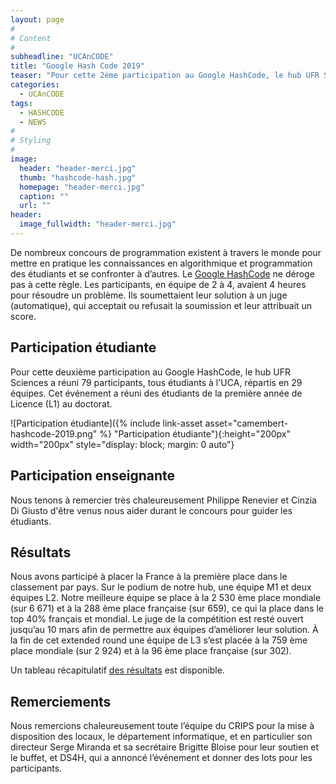 ```yaml
---
layout: page
#
# Content
#
subheadline: "UCAnCODE"
title: "Google Hash Code 2019"
teaser: "Pour cette 2ème participation au Google HashCode, le hub UFR Sciences a réuni 79 participants répartis en 29 équipes qui ont contribué à placer la France à la première place dans le classement par pays."
categories:
  - UCAnCODE
tags:
  - HASHCODE
  - NEWS
#
# Styling
#
image:
  header: "header-merci.jpg"
  thumb: "hashcode-hash.jpg"
  homepage: "header-merci.jpg"
  caption: ""
  url: ""
header:
  image_fullwidth: "header-merci.jpg"
---
```


De nombreux concours de programmation existent à travers le monde pour mettre en pratique les connaissances en algorithmique et programmation des étudiants et se confronter à d’autres.
Le [Google HashCode](https://hashcode.withgoogle.com/hashcode_2018.html) ne déroge pas à cette règle.
Les participants, en équipe de 2 à 4, avaient 4 heures pour résoudre un problème.
Ils soumettaient leur solution à un juge (automatique), qui acceptait ou refusait la soumission et leur attribuait un score.

## Participation étudiante ##

Pour cette deuxième participation au Google HashCode, le hub UFR Sciences a réuni 79 participants, tous étudiants à l'UCA, répartis en 29 équipes.
Cet événement a réuni des étudiants de la première année de Licence (L1) au doctorat.

![Participation étudiante]({% include link-asset asset="camembert-hashcode-2019.png" %} "Participation étudiante"){:height="200px" width="200px" style="display: block; margin: 0 auto"}

## Participation enseignante ##

Nous tenons à remercier très chaleureusement Philippe Renevier et Cinzia Di Giusto d'être venus nous aider durant le concours pour guider les étudiants.

## Résultats ##

Nous avons participé à placer la France à la première place dans le classement par pays.
Sur le podium de notre hub, une équipe M1 et deux équipes L2. Notre meilleure équipe se place à la 2 530 ème place mondiale (sur 6 671) et à la 288 ème place française (sur 659), ce qui la place dans le top 40% français et mondial.
Le juge de la compétition est resté ouvert jusqu’au 10 mars afin de permettre aux équipes d’améliorer leur solution.
À la fin de cet extended round une équipe de L3 s’est placée à la 759 ème place mondiale (sur 2 924) et à la 96 ème place française (sur 302).

Un tableau récapitulatif [des résultats](https://docs.google.com/spreadsheets/d/1meQdSTC-HcDhRSE_vyAfYG0UUrWyJs6v4KUt7yidDr0/edit?usp=sharing) est disponible.


## Remerciements ##

Nous remercions chaleureusement toute l’équipe du CRIPS pour la mise à disposition des locaux, le département informatique, et en particulier son directeur Serge Miranda et sa secrétaire Brigitte Bloise pour leur soutien et le buffet, et DS4H, qui a annoncé l’événement et donner des lots pour les participants.

